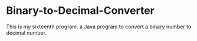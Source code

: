 # Binary-to-Decimal-Converter
This is my sixteenth program. a Java program to convert a binary number to decimal number.
